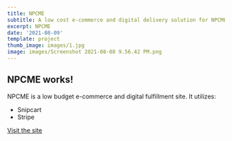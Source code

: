 ```yaml
---
title: NPCME
subtitle: A low cost e-commerce and digital delivery solution for NPCME
excerpt: NPCME
date: '2021-08-09'
template: project
thumb_image: images/1.jpg
image: images/Screenshot 2021-08-08 9.56.42 PM.png
---
```

## NPCME works!

NPCME is a low budget e-commerce and digital fulfillment site. It utilizes:

*   Snipcart
*   Stripe

[Visit the site](https://www.npcontinuingedu.com)
